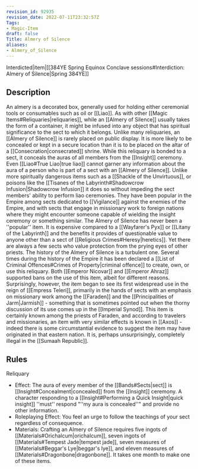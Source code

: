 ```yaml
---
revision_id: 92935
revision_date: 2022-07-11T23:32:57Z
Tags:
- Magic-Item
draft: false
Title: Almery of Silence
aliases:
- Almery_of_Silence
---
```

Interdicted|item|[[384YE Spring Equinox Conclave sessions#Interdiction: Almery of Silence|Spring 384YE]]
## Description
An almery is a decorated box, generally used for holding either ceremonial tools or consumables such as oil or [[Liao]]. As with other [[Magic Items#Reliquaries|reliquaries]], while an [[Almery of Silence]] usually takes the form of a container, it might be infused into any object that has spiritual significance to the sect to which it belongs. Unlike many reliquaries, an [[Almery of Silence]] is rarely placed on public display. It is more likely to be concealed or kept in a secure location than it is to be placed on the altar of a [[Consecration|consecrated]] shrine.
While this reliquary is bonded to a sect, it conceals the auras of all members from the [[Insight]] ceremony. Even [[Liao#True Liao|true liao]] cannot garner any information about the aura of a person who is part of a sect with an [[Almery of Silence]]. Unlike more spiritually dangerous items such as a [[Shackle of the Unvirtuous]], or poisons like the [[Tisanes of the Labyrinth#Shadowcrow Infusion|Shadowcrow Infusion]] it does so without impeding the sect members' ability to perform liao ceremonies. They have been popular in the Empire among sects dedicated to [[Vigilance]] against the enemies of the Empire, and with sects that engage in missionary work to foreign nations where they might encounter someone capable of wielding the insight ceremony or something similar.
The Almery of Silence has never been a ''popular'' item. It is expensive compared to a [[Wayfarer's Pyx]] or [[Litany of the Labyrinth]] and the benefits it provides of questionable value to anyone other than a sect of [[Religious Crimes#Heresy|heretics]]. Yet there are always a few sects who value protection from the prying eyes of other priests.
The history of the Almery of Silence is a turbulent one. Several times during the history of the Empire it has been declared a [[List of Criminal Offences#Crimes of Property|criminal offence]] to create, own, or use this reliquary. Both [[Emperor Nicovar]] and [[Emperor Ahraz]] supported bans on the use of this item, albeit for different reasons. Surprisingly, however, the item began to see its first widespread use in the reign of [[Empress Teleri]], primarily in the hands of sects with an emphasis on missionary work among the [[Faraden]] and the [[Principalities of Jarm|Jarmish]] - something that is sometimes pointed out when the thorny discussion of its use comes up in the [[Imperial Synod]].
This item is certainly known among the priests of Faraden, and according to travelers and missionaries, an item with very similar effects is known in [[Axos]] - indeed there is some circumstantial evidence to suggest the item may have originated in that eastern nation. It is, perhaps unsurprisingly, completely illegal in the [[Sumaah Republic]].
## Rules
Reliquary
* Effect: The aura of every member of the [[Bands#Sects|sect]] is [[Insight#Concealment|concealed]] from the [[Insight]] ceremony. A character responding to a [[Insight#Performing a Quick Insight|quick insight]] ''must'' respond "''my aura is concealed''" and provide no other information. 
* Roleplaying Effect: You feel an urge to follow the teachings of your sect regardless of consequence. 
* Materials: Crafting an Almery of Silence requires five ingots of [[Materials#Orichalcum|orichalcum]], seven ingots of [[Materials#Tempest Jade|tempest jade]], seven measures of [[Materials#Beggar's Lye|beggar's lye]], and eleven measures of [[Materials#Dragonbone|dragonbone]]. It takes one month to make one of these items.